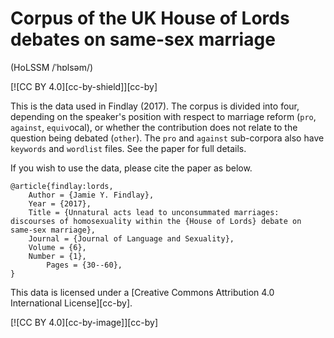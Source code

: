 # Corpus of the UK House of Lords debates on same-sex marriage 
(HoLSSM /ˈhɒlsəm/)

[![CC BY 4.0][cc-by-shield]][cc-by]

This is the data used in Findlay (2017). The corpus is divided into four, depending on the speaker's position with respect to marriage reform (`pro`, `against`, `equiv`ocal), or whether the contribution does not relate to the question being debated (`other`). The `pro` and `against` sub-corpora also have `keywords` and `wordlist` files. See the paper for full details.


If you wish to use the data, please cite the paper as below. 

```
@article{findlay:lords,
	Author = {Jamie Y. Findlay},
	Year = {2017},
	Title = {Unnatural acts lead to unconsummated marriages: discourses of homosexuality within the {House of Lords} debate on same-sex marriage},
	Journal = {Journal of Language and Sexuality},
	Volume = {6},
	Number = {1},
        Pages = {30--60},
}

```

This data is licensed under a
[Creative Commons Attribution 4.0 International License][cc-by].

[![CC BY 4.0][cc-by-image]][cc-by]
